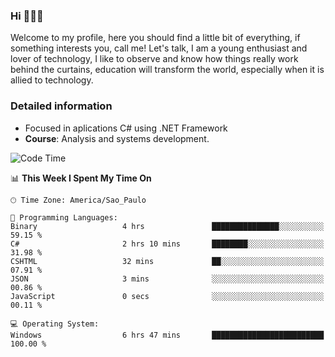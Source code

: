 


### Hi 🙋🏽‍♂️

Welcome to my profile, here you should find a little bit of everything, if something interests you, call me! Let's talk,
I am a young enthusiast and lover of technology, I like to observe and know how things really work behind the curtains, 
education will transform the world, especially when it is allied to technology.

### Detailed information
* Focused in aplications C# using .NET Framework
* **Course**: Analysis and systems development.

<!--START_SECTION:waka-->
![Code Time](http://img.shields.io/badge/Code%20Time-479%20hrs%209%20mins-blue)

📊 **This Week I Spent My Time On** 

```text
🕑︎ Time Zone: America/Sao_Paulo

💬 Programming Languages: 
Binary                   4 hrs               ███████████████░░░░░░░░░░   59.15 % 
C#                       2 hrs 10 mins       ████████░░░░░░░░░░░░░░░░░   31.98 % 
CSHTML                   32 mins             ██░░░░░░░░░░░░░░░░░░░░░░░   07.91 % 
JSON                     3 mins              ░░░░░░░░░░░░░░░░░░░░░░░░░   00.86 % 
JavaScript               0 secs              ░░░░░░░░░░░░░░░░░░░░░░░░░   00.11 % 

💻 Operating System: 
Windows                  6 hrs 47 mins       █████████████████████████   100.00 % 
```


<!--END_SECTION:waka-->


